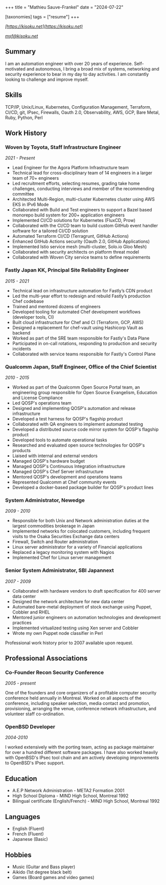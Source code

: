 +++
title = "Mathieu Sauve-Frankel"
date = "2024-07-22"

[taxonomies]
tags = ["resume"]
+++

*[https://kisoku.net](https://kisoku.net)*

*[msf@kisoku.net](mailto:msf@kisoku.net)*

## Summary

I am an automation engineer with over 20 years of experience. Self-motivated
and autonomous, I bring a broad mix of systems, networking and security experience
to bear in my day to day activities. I am constantly looking to challenge and improve myself.

## Skills

TCP/IP, Unix/Linux, Kubernetes, Configuration Management, Terraform, CI/CD, git, IPsec, Firewalls, Oauth 2.0, Observability, AWS, GCP, Bare Metal, Ruby, Python, Perl

## Work History

### Woven by Toyota, Staff Infrastructure Engineer
*2021 - Present*

* Lead Engineer for the Agora Platform Infrastructure team
* Technical lead for cross-disciplinary team of 14 engineers in a larger
  team of 70+ engineers
* Led recruitment efforts, selecting resumes, grading take home challenges, conducting interviews and member of the recommending committee
* Architected Multi-Region, multi-cluster Kubernetes cluster using AWS EKS in IPv6 Mode
* Collaborated with Build and Test engineers to support a Bazel based monorepo
  build system for 200+ application engineers
* Implemented CI/CD solutions for Kubernetes (FluxCD, Prow)
* Collaborated with the CI/CD team to build custom GitHub event handler software
  for a tailored CI/CD solution
* Automated Terraform CI/CD (Terragrunt, GitHub Actions)
* Enhanced GitHub Actions security (Oauth 2.0, GitHub Applications)
* Implemented Istio service mesh (multi-cluster, Solo.io Gloo Mesh)
* Collaborated  with security architects on platform threat model
* Collaborated with Woven City service teams to define requirements

### Fastly Japan KK, Principal Site Reliability Engineer
*2015 - 2021*

* Technical lead on infrastructure automation for Fastly’s CDN product
* Led the multi-year effort to redesign and rebuild Fastly’s production Chef codebase
* Trained and mentored dozens of engineers
* Developed tooling for automated Chef development workflows (developer
  tools, CI)
* Built cloud infrastructure for Chef and CI (Terraform, GCP, AWS)
* Designed a replacement for chef-vault using Hashicorp Vault as backend
* Worked as part of the SRE team responsible for Fastly's Data Plane
* Participated in on-call rotations, responding to production and security
  incidents
* Collaborated with service teams responsible for Fastly's Control Plane

### Qualcomm Japan, Staff Engineer, Office of the Chief Scientist
*2010 - 2015*

* Worked as part of the Qualcomm Open Source Portal team, an engineering group responsible for Open Source Evangelism, Education and License Compliance
* Led QOSP's operations team
* Designed and implementing QOSP's automation and release infrastructure
* Developed a test harness for QOSP's flagship product
* Collaborated with QA engineers to implement automated testing
* Developed a distributed source code mirror system for QOSP's flagship product
* Developed tools to automate operational tasks
* Researched and evaluated open source technologies for QOSP's products
* Liaised with internal and external vendors
* Managed QOSP's hardware budget
* Managed QOSP's Continuous Integration infrastructure
* Managed QOSP's Chef Server infrastructure
* Mentored QOSP's development and operations teams
* Represented Qualcomm at Chef community events
* Developed a docker-based package builder for QOSP's product lines


### System Administrator, Newedge
*2009 - 2010*

* Responsible for both Unix and Network administration duties at the largest commodities brokerage in Japan
* Implemented networks for colocated customers, including frequent visits
  to the Osaka Securities Exchange data centers
* Firewall, Switch and Router administration
* Linux server administrator for a variety of Financial applications
* Replaced a legacy monitoring system with Nagios
* Implemented Chef for Linux server management


### Senior System Administrator, SBI Japannext
*2007 - 2009*

* Collaborated with hardware vendors to draft specification for 400 server
  data center
* Designed the network architecture for new data center
* Automated bare-metal deployment of stock exchange using Puppet, Cobbler and
  RHEL
* Mentored junior engineers on automation technologies and development practices
* Implemented virtualized testing using Xen server and Cobbler
* Wrote my own Puppet node classifier in Perl


Professional work history prior to 2007 available upon request.


## Professional Associations

### Co-Founder Recon Security Conference
*2005 - present*

One of the founders and core organizers of a profitable computer security
conference held annually in Montreal. Worked on all aspects of the conference,
including speaker selection, media contact and promotion, provisioning,
arranging the venue, conference network infrastructure, and volunteer staff
co-ordination.

### OpenBSD Developer
*2004-2010*

I worked extensively with the porting team, acting as package maintainer for over
a hundred different software packages. I have also worked heavily with OpenBSD's
IPsec tool chain and am actively developing improvements to OpenBSD's IPsec
support.

## Education

* A.E.P Network Administration - META2 Formation 2001
* High School Diploma - MIND High School, Montreal 1992
* Bilingual certificate (English/French) - MIND High School, Montreal 1992

## Languages

* English (Fluent)
* French (Fluent)
* Japanese (Basic)

Hobbies
-------

* Music (Guitar and Bass player)
* Aikido (1st degree black belt)
* Games (Board games and video games)

<!---
vim: tw=72 ft=markdown fo=cq wm=0
-->
